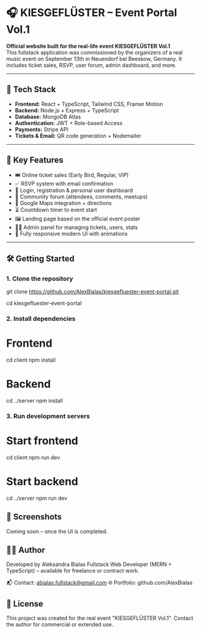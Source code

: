 # 🎧 KIESGEFLÜSTER – Event Portal Vol.1

**Official website built for the real-life event KIESGEFLÜSTER Vol.1**  
This fullstack application was commissioned by the organizers of a real music event on September 13th in Neuendorf bei Beeskow, Germany. It includes ticket sales, RSVP, user forum, admin dashboard, and more.

---

## 🚀 Tech Stack

- **Frontend:** React + TypeScript, Tailwind CSS, Framer Motion
- **Backend:** Node.js + Express + TypeScript
- **Database:** MongoDB Atlas
- **Authentication:** JWT + Role-based Access
- **Payments:** Stripe API
- **Tickets & Email:** QR code generation + Nodemailer

---

## 🎯 Key Features

- 🎟️ Online ticket sales (Early Bird, Regular, VIP)
- ✅ RSVP system with email confirmation
- 👤 Login, registration & personal user dashboard
- 💬 Community forum (attendees, comments, meetups)
- 📍 Google Maps integration + directions
- ⏳ Countdown timer to event start
- 🖼️ Landing page based on the official event poster
- 👨‍💼 Admin panel for managing tickets, users, stats
- 📱 Fully responsive modern UI with animations

---


## 🛠️ Getting Started

### 1. Clone the repository

git clone https://github.com/AlexBialas/kiesgefluester-event-portal.git

cd kiesgefluester-event-portal

### 2. Install dependencies

# Frontend
cd client
npm install

# Backend
cd ../server
npm install

### 3. Run development servers

# Start frontend
cd client
npm run dev

# Start backend
cd ../server
npm run dev

## 📸 Screenshots

Coming soon – once the UI is completed.

## 👩‍💻 Author

Developed by Aleksandra Bialas
Fullstack Web Developer (MERN + TypeScript) – available for freelance or contract work.

📬 Contact: abialas.fullstack@gmail.com
🌐 Portfolio: github.com/AlexBialas

## 📜 License

This project was created for the real event "KIESGEFLÜSTER Vol.1".
Contact the author for commercial or extended use.
